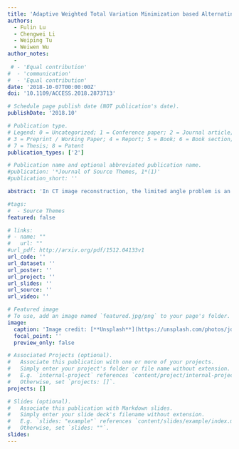 ```yaml
---
title: 'Adaptive Weighted Total Variation Minimization based Alternating Direction Method of Multipliers for Limited Angle CT Reconstruction'
authors:
  - Fulin Lu
  - Chengwei Li
  - Weiping Tu
  - Weiwen Wu
author_notes:
  -
 # - 'Equal contribution'
#  - 'communication'
#  - 'Equal contribution'
date: '2018-10-07T00:00:00Z'
doi: '10.1109/ACCESS.2018.2873713'

# Schedule page publish date (NOT publication's date).
publishDate: '2018.10'

# Publication type.
# Legend: 0 = Uncategorized; 1 = Conference paper; 2 = Journal article;
# 3 = Preprint / Working Paper; 4 = Report; 5 = Book; 6 = Book section;
# 7 = Thesis; 8 = Patent
publication_types: ['2']

# Publication name and optional abbreviated publication name.
#publication: '*Journal of Source Themes, 1*(1)'
#publication_short: ''

abstract: 'In CT image reconstruction, the limited angle problem is an ill-posed problem. To solve this ill-posed problem, the total variation (TV) regularization has been widely used in image reconstruction. In recent years, an algorithm based on TV regularization and alternating direction multiplier method has been proposed and named as ADTVM. ADTVM can reconstruct high-quality images for the limited angle problem. However, ADTVM just considers the homogeneity of image at different directions. In real application, image possesses different properties at different directions. Therefore, we construct an adaptive weighted TV (AwTV) regularization and propose the ADM-AwTV method on the basis of ADTVM. ADM-AwTV is an iterative image reconstruction method which can reveal the anisotropy of image, adaptively. In each iteration, the weights of different directions can update according to the last reconstruction image. Experiments on two simulation images and one real projection data show that the proposed method achieves better reconstruction results than the other iterative image reconstruction methods such as ART-TV and ADTVM for the limited angle problem.'

#tags:
#  - Source Themes
featured: false

# links:
# - name: ""
#   url: ""
#url_pdf: http://arxiv.org/pdf/1512.04133v1
url_code: ''
url_dataset: ''
url_poster: ''
url_project: ''
url_slides: ''
url_source: ''
url_video: ''

# Featured image
# To use, add an image named `featured.jpg/png` to your page's folder.
image:
  caption: 'Image credit: [**Unsplash**](https://unsplash.com/photos/jdD8gXaTZsc)'
  focal_point: ''
  preview_only: false

# Associated Projects (optional).
#   Associate this publication with one or more of your projects.
#   Simply enter your project's folder or file name without extension.
#   E.g. `internal-project` references `content/project/internal-project/index.md`.
#   Otherwise, set `projects: []`.
projects: []

# Slides (optional).
#   Associate this publication with Markdown slides.
#   Simply enter your slide deck's filename without extension.
#   E.g. `slides: "example"` references `content/slides/example/index.md`.
#   Otherwise, set `slides: ""`.
slides:
---
```

